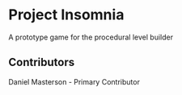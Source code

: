 # Project Insomnia
A prototype game for the procedural level builder

## Contributors

Daniel Masterson - Primary Contributor
